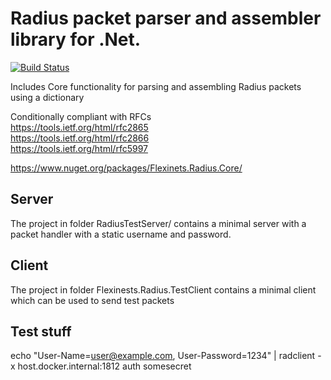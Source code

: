 # Radius packet parser and assembler library for .Net.

[![Build Status](https://tikali.visualstudio.com/Flexinets.Radius/_apis/build/status/vforteli.Flexinets.Radius.Core?branchName=master)](https://tikali.visualstudio.com/Flexinets.Radius/_build/latest?definitionId=1&branchName=master)

Includes Core functionality for parsing and assembling Radius packets using a dictionary

Conditionally compliant with RFCs  
https://tools.ietf.org/html/rfc2865  
https://tools.ietf.org/html/rfc2866  
https://tools.ietf.org/html/rfc5997

https://www.nuget.org/packages/Flexinets.Radius.Core/

## Server

The project in folder RadiusTestServer/ contains a minimal server with a packet handler with a static username and password.

## Client

The project in folder Flexinests.Radius.TestClient contains a minimal client which can be used to send test packets

## Test stuff

echo "User-Name=user@example.com, User-Password=1234" | radclient -x host.docker.internal:1812 auth somesecret
